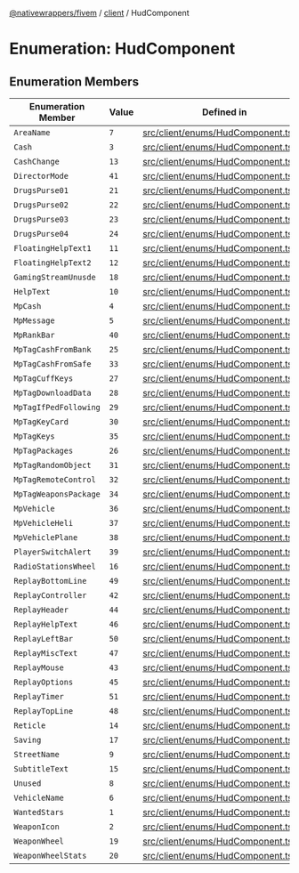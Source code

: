 [@nativewrappers/fivem](../../README.md) / [client](../README.md) / HudComponent

# Enumeration: HudComponent

## Enumeration Members

| Enumeration Member | Value | Defined in |
| ------ | ------ | ------ |
| `AreaName` | `7` | [src/client/enums/HudComponent.ts:8](https://github.com/nativewrappers/fivem/blob/76a4f0a0bbabe839eed05afc2b892d754096c3d3/src/client/enums/HudComponent.ts#L8) |
| `Cash` | `3` | [src/client/enums/HudComponent.ts:4](https://github.com/nativewrappers/fivem/blob/76a4f0a0bbabe839eed05afc2b892d754096c3d3/src/client/enums/HudComponent.ts#L4) |
| `CashChange` | `13` | [src/client/enums/HudComponent.ts:14](https://github.com/nativewrappers/fivem/blob/76a4f0a0bbabe839eed05afc2b892d754096c3d3/src/client/enums/HudComponent.ts#L14) |
| `DirectorMode` | `41` | [src/client/enums/HudComponent.ts:42](https://github.com/nativewrappers/fivem/blob/76a4f0a0bbabe839eed05afc2b892d754096c3d3/src/client/enums/HudComponent.ts#L42) |
| `DrugsPurse01` | `21` | [src/client/enums/HudComponent.ts:22](https://github.com/nativewrappers/fivem/blob/76a4f0a0bbabe839eed05afc2b892d754096c3d3/src/client/enums/HudComponent.ts#L22) |
| `DrugsPurse02` | `22` | [src/client/enums/HudComponent.ts:23](https://github.com/nativewrappers/fivem/blob/76a4f0a0bbabe839eed05afc2b892d754096c3d3/src/client/enums/HudComponent.ts#L23) |
| `DrugsPurse03` | `23` | [src/client/enums/HudComponent.ts:24](https://github.com/nativewrappers/fivem/blob/76a4f0a0bbabe839eed05afc2b892d754096c3d3/src/client/enums/HudComponent.ts#L24) |
| `DrugsPurse04` | `24` | [src/client/enums/HudComponent.ts:25](https://github.com/nativewrappers/fivem/blob/76a4f0a0bbabe839eed05afc2b892d754096c3d3/src/client/enums/HudComponent.ts#L25) |
| `FloatingHelpText1` | `11` | [src/client/enums/HudComponent.ts:12](https://github.com/nativewrappers/fivem/blob/76a4f0a0bbabe839eed05afc2b892d754096c3d3/src/client/enums/HudComponent.ts#L12) |
| `FloatingHelpText2` | `12` | [src/client/enums/HudComponent.ts:13](https://github.com/nativewrappers/fivem/blob/76a4f0a0bbabe839eed05afc2b892d754096c3d3/src/client/enums/HudComponent.ts#L13) |
| `GamingStreamUnusde` | `18` | [src/client/enums/HudComponent.ts:19](https://github.com/nativewrappers/fivem/blob/76a4f0a0bbabe839eed05afc2b892d754096c3d3/src/client/enums/HudComponent.ts#L19) |
| `HelpText` | `10` | [src/client/enums/HudComponent.ts:11](https://github.com/nativewrappers/fivem/blob/76a4f0a0bbabe839eed05afc2b892d754096c3d3/src/client/enums/HudComponent.ts#L11) |
| `MpCash` | `4` | [src/client/enums/HudComponent.ts:5](https://github.com/nativewrappers/fivem/blob/76a4f0a0bbabe839eed05afc2b892d754096c3d3/src/client/enums/HudComponent.ts#L5) |
| `MpMessage` | `5` | [src/client/enums/HudComponent.ts:6](https://github.com/nativewrappers/fivem/blob/76a4f0a0bbabe839eed05afc2b892d754096c3d3/src/client/enums/HudComponent.ts#L6) |
| `MpRankBar` | `40` | [src/client/enums/HudComponent.ts:41](https://github.com/nativewrappers/fivem/blob/76a4f0a0bbabe839eed05afc2b892d754096c3d3/src/client/enums/HudComponent.ts#L41) |
| `MpTagCashFromBank` | `25` | [src/client/enums/HudComponent.ts:26](https://github.com/nativewrappers/fivem/blob/76a4f0a0bbabe839eed05afc2b892d754096c3d3/src/client/enums/HudComponent.ts#L26) |
| `MpTagCashFromSafe` | `33` | [src/client/enums/HudComponent.ts:34](https://github.com/nativewrappers/fivem/blob/76a4f0a0bbabe839eed05afc2b892d754096c3d3/src/client/enums/HudComponent.ts#L34) |
| `MpTagCuffKeys` | `27` | [src/client/enums/HudComponent.ts:28](https://github.com/nativewrappers/fivem/blob/76a4f0a0bbabe839eed05afc2b892d754096c3d3/src/client/enums/HudComponent.ts#L28) |
| `MpTagDownloadData` | `28` | [src/client/enums/HudComponent.ts:29](https://github.com/nativewrappers/fivem/blob/76a4f0a0bbabe839eed05afc2b892d754096c3d3/src/client/enums/HudComponent.ts#L29) |
| `MpTagIfPedFollowing` | `29` | [src/client/enums/HudComponent.ts:30](https://github.com/nativewrappers/fivem/blob/76a4f0a0bbabe839eed05afc2b892d754096c3d3/src/client/enums/HudComponent.ts#L30) |
| `MpTagKeyCard` | `30` | [src/client/enums/HudComponent.ts:31](https://github.com/nativewrappers/fivem/blob/76a4f0a0bbabe839eed05afc2b892d754096c3d3/src/client/enums/HudComponent.ts#L31) |
| `MpTagKeys` | `35` | [src/client/enums/HudComponent.ts:36](https://github.com/nativewrappers/fivem/blob/76a4f0a0bbabe839eed05afc2b892d754096c3d3/src/client/enums/HudComponent.ts#L36) |
| `MpTagPackages` | `26` | [src/client/enums/HudComponent.ts:27](https://github.com/nativewrappers/fivem/blob/76a4f0a0bbabe839eed05afc2b892d754096c3d3/src/client/enums/HudComponent.ts#L27) |
| `MpTagRandomObject` | `31` | [src/client/enums/HudComponent.ts:32](https://github.com/nativewrappers/fivem/blob/76a4f0a0bbabe839eed05afc2b892d754096c3d3/src/client/enums/HudComponent.ts#L32) |
| `MpTagRemoteControl` | `32` | [src/client/enums/HudComponent.ts:33](https://github.com/nativewrappers/fivem/blob/76a4f0a0bbabe839eed05afc2b892d754096c3d3/src/client/enums/HudComponent.ts#L33) |
| `MpTagWeaponsPackage` | `34` | [src/client/enums/HudComponent.ts:35](https://github.com/nativewrappers/fivem/blob/76a4f0a0bbabe839eed05afc2b892d754096c3d3/src/client/enums/HudComponent.ts#L35) |
| `MpVehicle` | `36` | [src/client/enums/HudComponent.ts:37](https://github.com/nativewrappers/fivem/blob/76a4f0a0bbabe839eed05afc2b892d754096c3d3/src/client/enums/HudComponent.ts#L37) |
| `MpVehicleHeli` | `37` | [src/client/enums/HudComponent.ts:38](https://github.com/nativewrappers/fivem/blob/76a4f0a0bbabe839eed05afc2b892d754096c3d3/src/client/enums/HudComponent.ts#L38) |
| `MpVehiclePlane` | `38` | [src/client/enums/HudComponent.ts:39](https://github.com/nativewrappers/fivem/blob/76a4f0a0bbabe839eed05afc2b892d754096c3d3/src/client/enums/HudComponent.ts#L39) |
| `PlayerSwitchAlert` | `39` | [src/client/enums/HudComponent.ts:40](https://github.com/nativewrappers/fivem/blob/76a4f0a0bbabe839eed05afc2b892d754096c3d3/src/client/enums/HudComponent.ts#L40) |
| `RadioStationsWheel` | `16` | [src/client/enums/HudComponent.ts:17](https://github.com/nativewrappers/fivem/blob/76a4f0a0bbabe839eed05afc2b892d754096c3d3/src/client/enums/HudComponent.ts#L17) |
| `ReplayBottomLine` | `49` | [src/client/enums/HudComponent.ts:50](https://github.com/nativewrappers/fivem/blob/76a4f0a0bbabe839eed05afc2b892d754096c3d3/src/client/enums/HudComponent.ts#L50) |
| `ReplayController` | `42` | [src/client/enums/HudComponent.ts:43](https://github.com/nativewrappers/fivem/blob/76a4f0a0bbabe839eed05afc2b892d754096c3d3/src/client/enums/HudComponent.ts#L43) |
| `ReplayHeader` | `44` | [src/client/enums/HudComponent.ts:45](https://github.com/nativewrappers/fivem/blob/76a4f0a0bbabe839eed05afc2b892d754096c3d3/src/client/enums/HudComponent.ts#L45) |
| `ReplayHelpText` | `46` | [src/client/enums/HudComponent.ts:47](https://github.com/nativewrappers/fivem/blob/76a4f0a0bbabe839eed05afc2b892d754096c3d3/src/client/enums/HudComponent.ts#L47) |
| `ReplayLeftBar` | `50` | [src/client/enums/HudComponent.ts:51](https://github.com/nativewrappers/fivem/blob/76a4f0a0bbabe839eed05afc2b892d754096c3d3/src/client/enums/HudComponent.ts#L51) |
| `ReplayMiscText` | `47` | [src/client/enums/HudComponent.ts:48](https://github.com/nativewrappers/fivem/blob/76a4f0a0bbabe839eed05afc2b892d754096c3d3/src/client/enums/HudComponent.ts#L48) |
| `ReplayMouse` | `43` | [src/client/enums/HudComponent.ts:44](https://github.com/nativewrappers/fivem/blob/76a4f0a0bbabe839eed05afc2b892d754096c3d3/src/client/enums/HudComponent.ts#L44) |
| `ReplayOptions` | `45` | [src/client/enums/HudComponent.ts:46](https://github.com/nativewrappers/fivem/blob/76a4f0a0bbabe839eed05afc2b892d754096c3d3/src/client/enums/HudComponent.ts#L46) |
| `ReplayTimer` | `51` | [src/client/enums/HudComponent.ts:52](https://github.com/nativewrappers/fivem/blob/76a4f0a0bbabe839eed05afc2b892d754096c3d3/src/client/enums/HudComponent.ts#L52) |
| `ReplayTopLine` | `48` | [src/client/enums/HudComponent.ts:49](https://github.com/nativewrappers/fivem/blob/76a4f0a0bbabe839eed05afc2b892d754096c3d3/src/client/enums/HudComponent.ts#L49) |
| `Reticle` | `14` | [src/client/enums/HudComponent.ts:15](https://github.com/nativewrappers/fivem/blob/76a4f0a0bbabe839eed05afc2b892d754096c3d3/src/client/enums/HudComponent.ts#L15) |
| `Saving` | `17` | [src/client/enums/HudComponent.ts:18](https://github.com/nativewrappers/fivem/blob/76a4f0a0bbabe839eed05afc2b892d754096c3d3/src/client/enums/HudComponent.ts#L18) |
| `StreetName` | `9` | [src/client/enums/HudComponent.ts:10](https://github.com/nativewrappers/fivem/blob/76a4f0a0bbabe839eed05afc2b892d754096c3d3/src/client/enums/HudComponent.ts#L10) |
| `SubtitleText` | `15` | [src/client/enums/HudComponent.ts:16](https://github.com/nativewrappers/fivem/blob/76a4f0a0bbabe839eed05afc2b892d754096c3d3/src/client/enums/HudComponent.ts#L16) |
| `Unused` | `8` | [src/client/enums/HudComponent.ts:9](https://github.com/nativewrappers/fivem/blob/76a4f0a0bbabe839eed05afc2b892d754096c3d3/src/client/enums/HudComponent.ts#L9) |
| `VehicleName` | `6` | [src/client/enums/HudComponent.ts:7](https://github.com/nativewrappers/fivem/blob/76a4f0a0bbabe839eed05afc2b892d754096c3d3/src/client/enums/HudComponent.ts#L7) |
| `WantedStars` | `1` | [src/client/enums/HudComponent.ts:2](https://github.com/nativewrappers/fivem/blob/76a4f0a0bbabe839eed05afc2b892d754096c3d3/src/client/enums/HudComponent.ts#L2) |
| `WeaponIcon` | `2` | [src/client/enums/HudComponent.ts:3](https://github.com/nativewrappers/fivem/blob/76a4f0a0bbabe839eed05afc2b892d754096c3d3/src/client/enums/HudComponent.ts#L3) |
| `WeaponWheel` | `19` | [src/client/enums/HudComponent.ts:20](https://github.com/nativewrappers/fivem/blob/76a4f0a0bbabe839eed05afc2b892d754096c3d3/src/client/enums/HudComponent.ts#L20) |
| `WeaponWheelStats` | `20` | [src/client/enums/HudComponent.ts:21](https://github.com/nativewrappers/fivem/blob/76a4f0a0bbabe839eed05afc2b892d754096c3d3/src/client/enums/HudComponent.ts#L21) |
